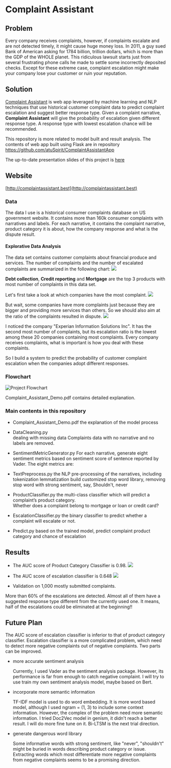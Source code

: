 # Complaint Assistant

## Problem
Every company receives complaints, however, if complaints escalate and are not 
detected timely, it might cause huge money loss. In 2011, a guy sued Bank of 
American asking for 1784 billion, trillion dollars, which is more than the 
GDP of the WHOLE planet.  This ridiculous lawsuit starts just from several 
frustrating phone calls he made to settle some incorrectly deposited checks. 
Except for these extreme case, complaint escalation might make 
your company lose your customer or ruin your reputation.   

## Solution
[Complaint Assistant](http://complaintassistant.best) is web app leveraged by machine learning and NLP techniques
 that use historical customer complaint data to predict complaint escalation and 
suggest better response type.  Given a complaint narrative, **Complaint Assistant**
will give the probability of escalation given different response type.  A response
type with lowest escalation chance will be recommended. 

This repository is more related to model built and result analysis. The contents 
of web app built using Flask are in repository https://github.com/atuSpirit/ComplaintAssistantApp

The up-to-date presentation slides of this project is [here](https://docs.google.com/presentation/d/1szLrgJknFGfscOqPvCZzJ20DIQuZvPTD_omugdjrqSE/edit?usp=sharing)

## Website
[http://complaintassistant.best](http://complaintassistant.best)

### Data
The data I use is a historical consumer complaints database on US government website.
It contains more than 160k consumer complaints with narratives and labels.  For each
narrative, it contains the complaint narrative, product category it is about, how the
company response and what is the dispute result. 

#### Explorative Data Analysis
The data set contains customer complaints about financial produce and services. The 
number of complaints and the number of escalated complaints are summarized in the following
chart:
![](figs/complaints_each_Product_category.png)

**Debt collection**, **Credit reporting** and **Mortgage** are the top 3 products with 
most number of complaints in this data set.

Let's first take a look at which companies have the most complaint. 
![](figs/top20_company.png)

But wait, some companies have more complaints just because they are bigger and providing more 
services than others. So we should also aim at the ratio of the complaints resulted in dispute.
![](figs/dispute_ratio_of_top20_company.png) 

I noticed the company "Experian Information Solutions Inc".  It has the second most number of 
complaints, but its escalation ratio is the lowest among these 20 companies containing most 
complaints. Every company receives complaints, what is important is how you deal with these 
complaints. 

So I build a system to predict the probability of customer complaint escalation when the companies
adopt different responses. 


### Flowchart
![Project Flowchart](figs/ModelFlowChart.png)


Complaint_Assistant_Demo.pdf contains detailed explanation.

### Main contents in this repository
- Complaint_Assistant_Demo.pdf
    the explanation of the model process
    
- DataCleaning.py  
    dealing with missing data
    Complaints data with no narrative and no labels are removed.
    
- SentimentMetricGenerator.py
    For each narrative, generate eight sentiment metrics based on sentiment score
     of sentence reported by Vader.
    The eight metrics are:
     
    
- TextPreprocess.py
    the NLP pre-processing of the narratives, including 
         tokenization
         lemmatization
         build customized stop word library, removing stop word with strong sentiment, say, Shouldn't, never
         
- ProductClassifier.py
    the multi-class classifier which will predict a complaint’s product category.  
    Whether does a complaint belong to mortgage or loan or credit card? 
    
- EscalationClassifier.py
    the binary classifier to predict whether a complaint will escalate or not. 
    
- Predict.py
    based on the trained model, predict complaint product category and chance of
    escalation
    
## Results
- The AUC score of Product Category Classifier is 0.98.
![](figs/ROC_Curve_Product.png)

- The AUC score of escalation classifier is 0.648
![](figs/roc_escalation_classifier_lgrg.png)

- Validation on 1,000 mostly submitted complaints.

More than 60% of the escalations are detected. Almost all of them have a suggested
response type different from the currently used one.  It means, 
half of the escalations could be eliminated at the beginning!!

## Future Plan
The AUC score of escalation classifier is inferior to that of product category 
classifier.  Escalation classifier is a more complicated problem, which need to 
detect more negative complaints out of negative complaints. Two parts can be 
improved. 

- more accurate sentiment analysis

    Currently, I used Vader as the sentiment analysis package. However, its 
    performance is far from enough to catch negative complaint.  I will try
    to use train my own sentiment analysis model, maybe based on Bert.
    
- incorporate more semantic information

    TF-IDF model is used to do word embedding.  It is more word based model, 
    although I used ngram = (1, 3) to include some context information. However, 
    the complex of the problem need more semantic information. I tried Doc2Vec
    model in genism, it didn't reach a better result. I will do more fine tune
    on it.  Bi-LTSM is the next trial direction. 
    
- generate dangerous word library

    Some informative words with strong sentiment, like "never", "shouldn't" might be 
    buried in words describing product category or issue. Extracting words which 
    most differentiate more negative complaints from negative complaints seems to 
    be a promising direction. 
